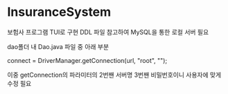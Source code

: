 # InsuranceSystem

보험사 프로그램 TUI로 구현
DDL 파일 참고하여 MySQL을 통한 로컬 서버 필요

dao폴더 내 Dao.java 파일 중 아래 부분

 connect = DriverManager.getConnection(url,  "root", "");

이중 getConnection의 파라미터의 2번짼 서버명 3번짼 비밀번호이니 사용자에 맞게 수정 필요
    
